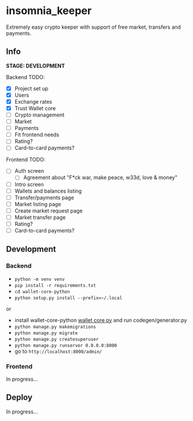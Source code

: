 # insomnia_keeper

Extremely easy crypto keeper with support of free market, transfers and payments.


## Info
**STAGE: DEVELOPMENT**

Backend TODO:
- [x] Project set up
- [x] Users
- [x] Exchange rates
- [x] Trust Wallet core 
- [ ] Crypto management
- [ ] Market
- [ ] Payments
- [ ] Fit frontend needs
- [ ] Rating?
- [ ] Card-to-card payments?

Frontend TODO:
- [ ] Auth screen
  - [ ] Agreement about "F*ck war, make peace, w33d, love & money"
- [ ] Intro screen
- [ ] Wallets and balances listing
- [ ] Transfer/payments page
- [ ] Market listing page
- [ ] Create market request page
- [ ] Market transfer page
- [ ] Rating?
- [ ] Card-to-card payments?

## Development
### Backend
- `python -m venv venv`
- `pip install -r requirements.txt`
- `cd wallet-core-python`
- `python setup.py install --prefix=~/.local`

or 

- install wallet-core-python [wallet core py](https://github.com/phuang/wallet-core-python) and run codegen/generator.py
- `python manage.py makemigrations`
- `python manage.py migrate`
- `python manage.py createsuperuser`
- `python manage.py runserver 0.0.0.0:8000`
- go to `http://localhost:8000/admin/`

### Frontend
In progress...

## Deploy
In progress...
